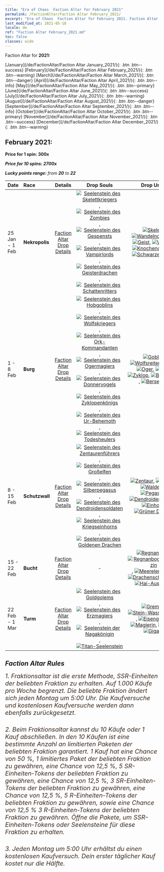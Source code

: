 ```yaml
---
title: "Era of Chaos  Faction Altar for February 2021"
permalink: /FactionAltar/Faction Altar February_2021/
excerpt: "Era of Chaos  Faction Altar for February 2021. Faction Altar is the primary method for obtaining SSR units from the popular faction. Limited to 1,000 purchases each week. The popular faction changes at 05:00 every Monday. Purchase attempts and free purchase attempts will also reset then."
last_modified_at: 2021-05-18
locale: de
ref: "Faction Altar February_2021.md"
toc: false
classes: wide
---
```


  Faction Altar for **2021:**

  [January](/de/FactionAltar/Faction Altar January_2021/){: .btn .btn--success} [February](/de/FactionAltar/Faction Altar February_2021/){: .btn .btn--warning} [March](/de/FactionAltar/Faction Altar March_2021/){: .btn .btn--danger} [April](/de/FactionAltar/Faction Altar April_2021/){: .btn .btn--info} [May](/de/FactionAltar/Faction Altar May_2021/){: .btn .btn--primary} [June](/de/FactionAltar/Faction Altar June_2021/){: .btn .btn--success} [July](/de/FactionAltar/Faction Altar July_2021/){: .btn .btn--warning} [August](/de/FactionAltar/Faction Altar August_2021/){: .btn .btn--danger} [September](/de/FactionAltar/Faction Altar September_2021/){: .btn .btn--info} [October](/de/FactionAltar/Faction Altar October_2021/){: .btn .btn--primary} [November](/de/FactionAltar/Faction Altar November_2021/){: .btn .btn--success} [December](/de/FactionAltar/Faction Altar December_2021/){: .btn .btn--warning} 

## February 2021:

  **Price for 1 spin: 300x** <i class="fas fa-gem"/>

  **Price for 10 spins: 2700x** <i class="fas fa-gem"/>

  **Lucky points range:** from **20** to **22**

  |    Date    |  Race  |  Details  |   Drop Souls   | Drop Units |
  |:-----------|:-------|:---------:|:--------------:|:----------:|
  | 25 Jan - 1 Feb | **Nekropolis** | [Faction Altar Drop Details](/de/FactionAltar/DROP_104/) | [![Seelenstein des Skelettkriegers](/images/u/tia_kulouzhanshi.jpg)](/Items/unt_297/), [![Seelenstein des Zombies](/images/u/tia_jiangshi.jpg)](/Items/unt_298/), [![Seelenstein des Gespensts](/images/u/tia_youling.jpg)](/Items/unt_299/), [![Seelenstein des Vampirlords](/images/u/tia_xixuegui.jpg)](/Items/unt_300/), [![Seelenstein des Geisterdrachen](/images/u/tia_gulong.jpg)](/Items/unt_303/), [![Seelenstein des Schattenritters](/images/u/tia_siwangqishi.jpg)](/Items/unt_302/) | [![Skelett](/images/u/ti_kulouzhanshi.jpg)](/Items/unt_208/), [![Wandelnde Tote](/images/u/ti_jiangshi.jpg)](/Items/unt_209/), [![Geist](/images/u/ti_youling.jpg)](/Items/unt_210/), [![Vampir](/images/u/ti_xixuegui.jpg)](/Items/unt_211/), [![Knochendrache](/images/u/ti_gulong.jpg)](/Items/unt_214/), [![Schwarzer Ritter](/images/u/ti_siwangqishi.jpg)](/Items/unt_213/) | 
  | 1 - 8 Feb | **Burg** | [Faction Altar Drop Details](/de/FactionAltar/DROP_103/) | [![Seelenstein des Hobgoblins](/images/u/tia_shourenzhanshi.jpg)](/Items/unt_305/), [![Seelenstein des Wolfskriegers](/images/u/tia_langqibing.jpg)](/Items/unt_306/), [![Seelenstein des Ork-Kommandanten](/images/u/tia_banshouren.jpg)](/Items/unt_307/), [![Seelenstein des Ogermagiers](/images/u/tia_shirenmo.jpg)](/Items/unt_308/), [![Seelenstein des Donnervogels](/images/u/tia_leiniao.jpg)](/Items/unt_309/), [![Seelenstein des Zyklopenkönigs](/images/u/tia_duyanjuren.jpg)](/Items/unt_310/), [![Seelenstein des Ur-Behemoth](/images/u/tia_bimeng.jpg)](/Items/unt_311/), [![Seelenstein des Todesheulers](/images/u/tia_kuangzhanshi.jpg)](/Items/unt_312/) | [![Goblin](/images/u/ti_shourenzhanshi.jpg)](/Items/unt_217/), [![Wolfsreiter](/images/u/ti_langqibing.jpg)](/Items/unt_218/), [![Ork](/images/u/ti_shourentoufushou.jpg)](/Items/unt_219/), [![Oger](/images/u/ti_shirenmo.jpg)](/Items/unt_220/), [![Roc](/images/u/ti_leiniao.jpg)](/Items/unt_221/), [![Zyklop](/images/u/ti_duyanjuren.jpg)](/Items/unt_222/), [![Behemoth](/images/u/ti_bimeng.jpg)](/Items/unt_223/), [![Berserker](/images/u/ti_kuangzhanshi.jpg)](/Items/unt_224/) | 
  | 8 - 15 Feb | **Schutzwall** | [Faction Altar Drop Details](/de/FactionAltar/DROP_102/) | [![Seelenstein des Zentaurenführers](/images/u/tia_banrenma.jpg)](/Items/unt_290/), [![Seelenstein des Großelfen](/images/u/tia_mujingling.jpg)](/Items/unt_291/), [![Seelenstein des Silberpegasus](/images/u/tia_yinyifeima.jpg)](/Items/unt_292/), [![Seelenstein des Dendroidensoldaten](/images/u/tia_shuyao.jpg)](/Items/unt_293/), [![Seelenstein des Kriegseinhorns](/images/u/tia_dujiaoshou.jpg)](/Items/unt_294/), [![Seelenstein des Goldenen Drachen](/images/u/tia_lvlong.jpg)](/Items/unt_295/) | [![Zentaur](/images/u/ti_banrenma.jpg)](/Items/unt_199/), [![Zwerg](/images/u/ti_airen.jpg)](/Items/unt_200/), [![Waldelfe](/images/u/ti_mujingling.jpg)](/Items/unt_201/), [![Pegasus](/images/u/ti_feima.jpg)](/Items/unt_202/), [![Dendroidenwache](/images/u/ti_shuyao.jpg)](/Items/unt_203/), [![Einhorn](/images/u/ti_dujiaoshou.jpg)](/Items/unt_204/), [![Grüner Drache](/images/u/ti_lvlong.jpg)](/Items/unt_205/) | 
  | 15 - 22 Feb | **Bucht** | [Faction Altar Drop Details](/de/FactionAltar/DROP_112/) |  - | [![Regnanpirat](/images/u/ti_haidao.jpg)](/Items/unt_273/), [![Regnanbogenschützin](/images/u/ti_ruigenanushou.jpg)](/Items/unt_274/), [![Meerelementar](/images/u/ti_haiyuansu.jpg)](/Items/unt_275/), [![Drachenschildkröte](/images/u/ti_longgui.jpg)](/Items/unt_278/), [![Hai-Ausbilder](/images/u/ti_xunshashi.jpg)](/Items/unt_281/) | 
  | 22 Feb - 1 Mar | **Turm** | [Faction Altar Drop Details](/de/FactionAltar/DROP_106/) | [![Seelenstein des Goldgolems](/images/u/tia_tieren.jpg)](/Items/unt_322/), [![Seelenstein des Erzmagiers](/images/u/tia_dafashi.jpg)](/Items/unt_323/), [![Seelenstein der Nagakönigin](/images/u/tia_shenv.jpg)](/Items/unt_325/), [![Titan-Seelenstein](/images/u/tia_taitan.jpg)](/Items/unt_326/) | [![Gremlin](/images/u/ti_xiaoyaojing.jpg)](/Items/unt_235/), [![Stein-Wasserspeier](/images/u/ti_shixianggui.jpg)](/Items/unt_236/), [![Eisengolem](/images/u/ti_tieren.jpg)](/Items/unt_237/), [![Magierin](/images/u/ti_dafashi.jpg)](/Items/unt_238/), [![Naga](/images/u/ti_shenv.jpg)](/Items/unt_240/), [![Gigant](/images/u/ti_taitan.jpg)](/Items/unt_241/) | 




## Faction Altar Rules

  <span style="color: #3c2a1e;font-size:20px">1. Fraktionsaltar ist die erste Methode, SSR-Einheiten der beliebten Fraktion zu erhalten. Auf 1.000 Käufe pro Woche begrenzt. Die beliebte Fraktion ändert sich jeden Montag um 5:00 Uhr. Die Kaufversuche und kostenlosen Kaufversuche werden dann ebenfalls zurückgesetzt.</span><br/>

<br/>  <span style="color: #3c2a1e;font-size:20px">2. Beim Fraktionsaltar kannst du 10 Käufe oder 1 Kauf abschließen. In den 10 Käufen ist eine bestimmte Anzahl an limitierten Paketen der beliebten Fraktion garantiert. 1 Kauf hat eine Chance von 50 %, 1 limitiertes Paket der beliebten Fraktion zu gewähren, eine Chance von 12,5 %, 5 SR-Einheiten-Tokens der beliebten Fraktion zu gewähren, eine Chance von 12,5 %, 3 SR-Einheiten-Tokens der beliebten Fraktion zu gewähren, eine Chance von 12,5 %, 5 R-Einheiten-Tokens der beliebten Fraktion zu gewähren, sowie eine Chance von 12,5 % 3 R-Einheiten-Tokens der beliebten Fraktion zu gewähren. Öffne die Pakete, um SSR-Einheiten-Tokens oder Seelensteine für diese Fraktion zu erhalten.</span>

<br/>  <span style="color: #3c2a1e;font-size:20px">3. Jeden Montag um 5:00 Uhr erhältst du einen kostenlosen Kaufversuch. Dein erster täglicher Kauf kostet nur die Hälfte.</span><br/>

<br/>